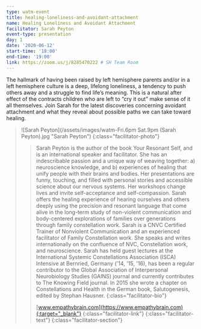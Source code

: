 ```yaml
---
type: watm-event
title: healing-loneliness-and-avoidant-attachment
name: Healing Loneliness and Avoidant Attachment
facilitator: Sarah Peyton
event-type: presentation
day: 1
date: '2020-06-12'
start-time: '18:00'
end-time: '19:00'
link: https://zoom.us/j/8285470222 # SH Team Room
---
```


The hallmark of having been raised by left hemisphere parents and/or in a left hemisphere culture is a deep, lifelong loneliness, a tendency to push others away and a struggle to find life’s meaning. This is a natural after effect of the contracts children who are left to “cry it out” make sense of it all themselves. Join Sarah for the latest discoveries concerning avoidant attachment and what they reveal about possible paths we can take toward healing.

> ![Sarah Peyton](/assets/images/watm-Fri.6pm Sat.9pm (Sarah Peyton).jpg "Sarah Peyton")
> {:class="facilitator-photo"}
>
> > Sarah Peyton is the author of the book Your Resonant Self, and is an international speaker and facilitator. She has an indescribable passion and a unique way of weaving together: a) neuroscience knowledge, and b) experiences of healing that unify people with their brains and bodies. Her presentations are funny, touching, and filled with personal stories and accessible science about our nervous systems. Her workshops change lives and invite self-acceptance and self-compassion. Sarah offers the healing experience of hearing ourselves and others deeply using the precision and resonant language that come alive in the long-term study of non-violent communication and body-centered explorations of families over generations through family constellation work. Sarah is a CNVC Certified Trainer of Nonviolent Communication and an experienced facilitator of Family Constellation work. She speaks and writes internationally on the confluence of NVC, Constellation work, and neuroscience. Sarah has held guest lectures at the International Systemic Constellations Association (ISCA) Intensive at Bernried, Germany ('14, '15, '16), has been a regular contributor to the Global Association of Interpersonal Neurobiology Studies (GAINS) journal and currently contributes to The Knowing Field journal. In 2015 she wrote a chapter on Constellations and Health in the German book, Salutogenesis, edited by Stephan Hausner.
> > {:class="facilitator-bio"}
> >
> > [www.empathybrain.com](https://www.empathybrain.com){:target="_blank"}
> > {:class="facilitator-link"}
> {:class="facilitator-text"}
{:class="facilitator-section"}
